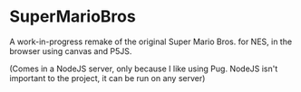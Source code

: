 # SuperMarioBros
A work-in-progress remake of the original Super Mario Bros. for NES, in the browser using canvas and P5JS.

(Comes in a NodeJS server, only because I like using Pug. NodeJS isn't important to the project, it can be run on any server)
